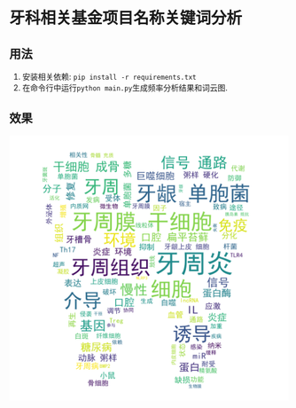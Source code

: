 # 牙科相关基金项目名称关键词分析

## 用法
1. 安装相关依赖: `pip install -r requirements.txt`
2. 在命令行中运行`python main.py`生成频率分析结果和词云图.

## 效果
![词云效果](https://raw.githubusercontent.com/weiwei3381/keywords_analysis/master/%E8%AF%8D%E4%BA%91%E5%B1%95%E7%A4%BA.png)